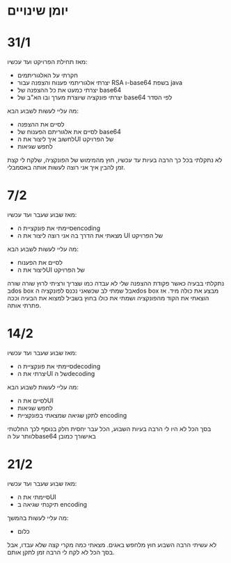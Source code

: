# יומן שינויים
# 31/1
מאז תחילת הפרויקט ועד עכשיו:
- חקרתי על האלגוריתמים
- יצרתי אלגוריתמי פענוח והצפנה עבור RSA ו-base64 בשפת java
- יצרתי כמעט את כל ההצפנה של base64
- יצרתי פונקציה שיוצרת מערך ובו הא"ב של base64 לפי הסדר

מה עליי לעשות לשבוע הבא:

- לסיים את ההצפנה
- לסיים את אלגוריתם הפענוח של base64
- לחשוב איך ליצור את הUI של הפרויקט
- לחפש שגיאות

לא נתקלתי בכל כך הרבה בעיות עד עכשיו, חוץ מהמימוש של הפונקציה, שלקח לי קצת זמן להבין איך אני רוצה לעשות אותה באסמבלי. 

# 7/2
מאז שבוע שעבר ועד עכשיו:
- סיימתי את פונקציית הencoding
- מצאתי את הדרך בה אני רוצה ליצור את ה UI של הפרויקט

מה עליי לעשות לשבוע הבא:

- לסיים את הפענוח
- ליצור את הUI של הפרויקט

נתקלתי בבעיה כאשר פקודת ההצפנה שלי לא עבדה כמו שצריך ורציתי לרוץ שורה שורה בdos box אבל שמתי לב שכשאני נכנס לפונקציה הdos box מבצע את כולה מיד. אז הוצאתי את הקוד מהפונקציה ושמתי את כולו בחוץ בשביל למצוא את הבעיה וככה פתרתי אותה.

# 14/2
מאז שבוע שעבר ועד עכשיו:
- סיימתי את פונקציית הdecoding
- יצרתי את הUI של הdecoding

מה עליי לעשות לשבוע הבא:

- לסיים את הUI
- לחפש שגיאות
- לתקן שגיאה שמצאתי בפונקציית encoding

בסך הכל לא היו לי הרבה בעיות השבוע, הכל עבר יחסית חלק
בנוסף לכך החלטתי לוותר על הbase64 באישורך כמובן 

# 21/2
מאז שבוע שעבר ועד עכשיו:
- סיימתי את הUI
- תיקנתי שגיאה ב encoding

מה עליי לעשות בהמשך:
- כלום

לא עשיתי הרבה השבוע חוץ מלחפש באגים. מצאתי כמה מקרי קצה שלא עבדו, אבל בסך הכל לא לקח לי הרבה זמן לתקן אותם.
